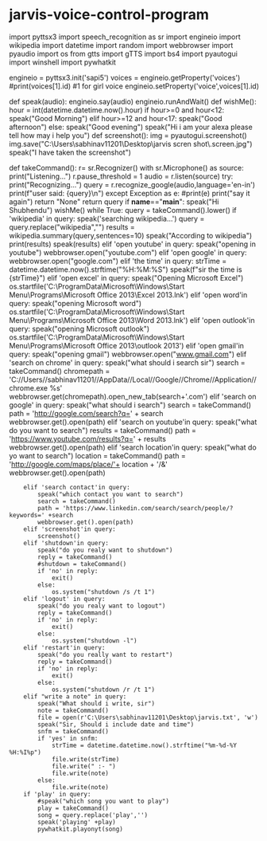 # jarvis-voice-control-program
import pyttsx3
import speech_recognition as sr
import engineio
import wikipedia
import datetime
import random
import webbrowser
import pyaudio
import os
from gtts import gTTS
import bs4
import pyautogui
import winshell
import pywhatkit

engineio = pyttsx3.init('sapi5')
voices = engineio.getProperty('voices')
#print(voices[1].id) #1 for girl voice
engineio.setProperty('voice',voices[1].id)

def speak(audio):
    engineio.say(audio)
    engineio.runAndWait()
def wishMe():
    hour = int(datetime.datetime.now().hour)
    if hour>=0 and hour<12:
        speak("Good Morning")
    elif hour>=12 and hour<17:
        speak("Good afternoon")
    else:
        speak("Good evening")
    speak("Hi i am your alexa please tell how may i help you")
def screenshot():
    img = pyautogui.screenshot()
    img.save("C:\\Users\\sabhinav11201\\Desktop\\jarvis scren shot\\.screen.jpg")
    speak("I have taken the screenshot")

def takeCommand():
    r= sr.Recognizer()
    with sr.Microphone() as source:
        print("Listening...")
        r.pause_threshold = 1
        audio = r.listen(source)
    try:
        print("Recognizing...")
        query = r.recognize_google(audio,language='en-in')
        print(f"user said: {query}\n")
    except Exception as e:
        #print(e)
        print("say it again")
        return "None"
    return  query
if __name__=="__main__":
    speak("Hi Shubhendu")
    wishMe()
    while True:
        query = takeCommand().lower()
        if 'wikipedia' in query:
            speak('searching wikipedia...')
            query = query.replace("wikipedia","")
            results = wikipedia.summary(query,sentences=10)
            speak("According to wikipedia")
            print(results)
            speak(results)
        elif 'open youtube' in query:
            speak("opening in youtube")
            webbrowser.open("youtube.com")
        elif 'open google' in query:
            webbrowser.open("google.com")
        elif 'the time' in query:
            strTime = datetime.datetime.now().strftime("%H:%M:%S")
            speak(f"sir the time is {strTime}")
        elif 'open excel' in query:
            speak("Opening Microsoft Excel")
            os.startfile('C:\ProgramData\Microsoft\Windows\Start Menu\Programs\Microsoft Office 2013\\Excel 2013.lnk')
        elif 'open word'in query:
            speak("opening Microsoft word")
            os.startfile('C:\ProgramData\Microsoft\Windows\Start Menu\Programs\Microsoft Office 2013\\Word 2013.lnk')
        elif 'open outlook'in query:
            speak("opening Microsoft outlook")
            os.startfile('C:\ProgramData\Microsoft\Windows\Start Menu\Programs\Microsoft Office 2013\\outlook 2013')
        elif 'open gmail'in query:
            speak("opening gmail")
            webbrowser.open("www.gmail.com")
        elif 'search on chrome' in query:
            speak("what should i search sir")
            search = takeCommand()
            chromepath = 'C://Users//sabhinav11201//AppData//Local//Google//Chrome//Application//chrome.exe %s'
            webbrowser.get(chromepath).open_new_tab(search+'.com')
        elif 'search on google' in query:
            speak("what should i search")
            search = takeCommand()
            path = 'http://google.com/search?q=' + search
            webbrowser.get().open(path)
        elif 'search on youtube'in query:
            speak("what do you want to search")
            results = takeCommand()
            path = 'https://www.youtube.com/results?q=' + results
            webbrowser.get().open(path)
        elif 'search location'in query:
            speak("what do yo want to search")
            location = takeCommand()
            path = 'http://google.com/maps/place/'+ location + '/&amp;'
            webbrowser.get().open(path)

        elif 'search contact'in query:
            speak("which contact you want to search")
            search = takeCommand()
            path = 'https://www.linkedin.com/search/search/people/?keywords=' +search
            webbrowser.get().open(path)
        elif 'screenshot'in query:
            screenshot()
        elif 'shutdown'in query:
            speak("do you realy want to shutdown")
            reply = takeCommand()
            #shutdown = takeCommand()
            if 'no' in reply:
                exit()
            else:
                os.system("shutdown /s /t 1")
        elif 'logout' in query:
            speak("do you realy want to logout")
            reply = takeCommand()
            if 'no' in reply:
                exit()
            else:
                os.system("shutdown -l")
        elif 'restart'in query:
            speak("do you really want to restart")
            reply = takeCommand()
            if 'no' in reply:
                exit()
            else:
                os.system("shutdown /r /t 1")
        elif "write a note" in query:
            speak("What should i write, sir")
            note = takeCommand()
            file = open(r'C:\Users\sabhinav11201\Desktop\jarvis.txt', 'w')
            speak("Sir, Should i include date and time")
            snfm = takeCommand()
            if 'yes' in snfm:
                strTime = datetime.datetime.now().strftime("%m-%d-%Y %H:%I%p")
                file.write(strTime)
                file.write(" :- ")
                file.write(note)
            else:
                file.write(note)
        if 'play' in query:
            #speak("which song you want to play")
            play = takeCommand()
            song = query.replace('play','')
            speak('playing' +play)
            pywhatkit.playonyt(song)











